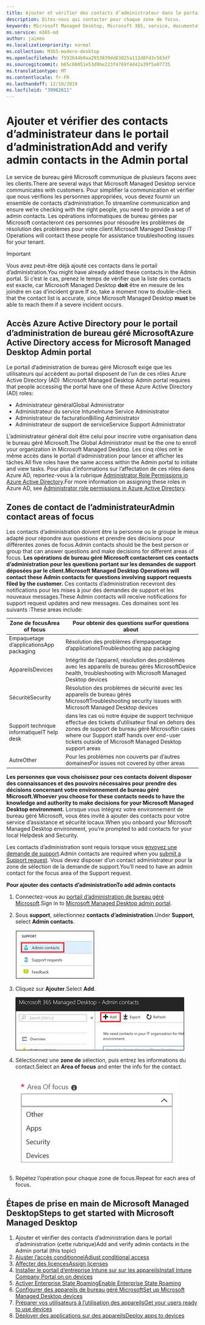 ```yaml
---
title: Ajouter et vérifier des contacts d’administrateur dans le portail d’administration
description: Dites-nous qui contacter pour chaque zone de focus.
keywords: Microsoft Managed Desktop, Microsoft 365, service, documentation
ms.service: m365-md
author: jaimeo
ms.localizationpriority: normal
ms.collection: M365-modern-desktop
ms.openlocfilehash: f592644b0aa2853839dd83025a112d0fd3c563df
ms.sourcegitcommit: b65c80051e53d9be223f4769f4d42a39f5a07735
ms.translationtype: MT
ms.contentlocale: fr-FR
ms.lasthandoff: 12/10/2019
ms.locfileid: "39962611"
---
```

# <a name="add-and-verify-admin-contacts-in-the-admin-portal"></a><span data-ttu-id="ed57e-104">Ajouter et vérifier des contacts d’administrateur dans le portail d’administration</span><span class="sxs-lookup"><span data-stu-id="ed57e-104">Add and verify admin contacts in the Admin portal</span></span>

<span data-ttu-id="ed57e-105">Le service de bureau géré Microsoft communique de plusieurs façons avec les clients.</span><span class="sxs-lookup"><span data-stu-id="ed57e-105">There are several ways that Microsoft Managed Desktop service communicates with customers.</span></span> <span data-ttu-id="ed57e-106">Pour simplifier la communication et vérifier que nous vérifions les personnes appropriées, vous devez fournir un ensemble de contacts d’administration.</span><span class="sxs-lookup"><span data-stu-id="ed57e-106">To streamline communication and ensure we’re checking with the right people, you need to provide a set of admin contacts.</span></span> <span data-ttu-id="ed57e-107">Les opérations informatiques de bureau gérées par Microsoft contacteront ces personnes pour résoudre les problèmes de résolution des problèmes pour votre client.</span><span class="sxs-lookup"><span data-stu-id="ed57e-107">Microsoft Managed Desktop IT Operations will contact these people for assistance troubleshooting issues for your tenant.</span></span>

> [!IMPORTANT]
> <span data-ttu-id="ed57e-108">Vous avez peut-être déjà ajouté ces contacts dans le portail d’administration.</span><span class="sxs-lookup"><span data-stu-id="ed57e-108">You might have already added these contacts in the Admin portal.</span></span> <span data-ttu-id="ed57e-109">Si c’est le cas, prenez le temps de vérifier que la liste des contacts est exacte, car Microsoft Managed Desktop **doit** être en mesure de les joindre en cas d’incident grave.</span><span class="sxs-lookup"><span data-stu-id="ed57e-109">If so, take a moment now to double-check that the contact list is accurate, since Microsoft Managed Desktop **must** be able to reach them if a severe incident occurs.</span></span>

## <a name="azure-active-directory-access-for-microsoft-managed-desktop-admin-portal"></a><span data-ttu-id="ed57e-110">Accès Azure Active Directory pour le portail d’administration de bureau géré Microsoft</span><span class="sxs-lookup"><span data-stu-id="ed57e-110">Azure Active Directory access for Microsoft Managed Desktop Admin portal</span></span>

<span data-ttu-id="ed57e-111">Le portail d’administration de bureau géré Microsoft exige que les utilisateurs qui accèdent au portail disposent de l’un de ces rôles Azure Active Directory (AD) :</span><span class="sxs-lookup"><span data-stu-id="ed57e-111">Microsoft Managed Desktop Admin portal requires that people accessing the portal have one of these Azure Active Directory (AD) roles:</span></span>
- <span data-ttu-id="ed57e-112">Administrateur général</span><span class="sxs-lookup"><span data-stu-id="ed57e-112">Global Administrator</span></span>
- <span data-ttu-id="ed57e-113">Administrateur du service Intune</span><span class="sxs-lookup"><span data-stu-id="ed57e-113">Intune Service Administrator</span></span>
- <span data-ttu-id="ed57e-114">Administrateur de facturation</span><span class="sxs-lookup"><span data-stu-id="ed57e-114">Billing Administrator</span></span>
- <span data-ttu-id="ed57e-115">Administrateur de support de service</span><span class="sxs-lookup"><span data-stu-id="ed57e-115">Service Support Administrator</span></span>

<span data-ttu-id="ed57e-116">L’administrateur général doit être celui pour inscrire votre organisation dans le bureau géré Microsoft.</span><span class="sxs-lookup"><span data-stu-id="ed57e-116">The Global Administrator must be the one to enroll your organization in Microsoft Managed Desktop.</span></span> <span data-ttu-id="ed57e-117">Les cinq rôles ont le même accès dans le portail d’administration pour lancer et afficher les tâches.</span><span class="sxs-lookup"><span data-stu-id="ed57e-117">All five roles have the same access within the Admin portal to initiate and view tasks.</span></span> <span data-ttu-id="ed57e-118">Pour plus d’informations sur l’affectation de ces rôles dans Azure AD, reportez-vous à la rubrique [Administrator Role Permissions in Azure Active Directory](https://docs.microsoft.com/azure/active-directory/users-groups-roles/directory-assign-admin-roles).</span><span class="sxs-lookup"><span data-stu-id="ed57e-118">For more information on assigning these roles in Azure AD, see [Administrator role permissions in Azure Active Directory](https://docs.microsoft.com/azure/active-directory/users-groups-roles/directory-assign-admin-roles).</span></span> 

## <a name="admin-contact-areas-of-focus"></a><span data-ttu-id="ed57e-119">Zones de contact de l’administrateur</span><span class="sxs-lookup"><span data-stu-id="ed57e-119">Admin contact areas of focus</span></span>

<span data-ttu-id="ed57e-120">Les contacts d’administration doivent être la personne ou le groupe le mieux adapté pour répondre aux questions et prendre des décisions pour différentes zones de focus.</span><span class="sxs-lookup"><span data-stu-id="ed57e-120">Admin contacts should be the best person or group that can answer questions and make decisions for different areas of focus.</span></span> <span data-ttu-id="ed57e-121">**Les opérations de bureau géré Microsoft contacteront ces contacts d’administration pour les questions portant sur les demandes de support déposées par le client.**</span><span class="sxs-lookup"><span data-stu-id="ed57e-121">**Microsoft Managed Desktop Operations will contact these Admin contacts for questions involving support requests filed by the customer.**</span></span> <span data-ttu-id="ed57e-122">Ces contacts d’administration recevront des notifications pour les mises à jour des demandes de support et les nouveaux messages.</span><span class="sxs-lookup"><span data-stu-id="ed57e-122">These Admin contacts will receive notifications for support request updates and new messages.</span></span> <span data-ttu-id="ed57e-123">Ces domaines sont les suivants :</span><span class="sxs-lookup"><span data-stu-id="ed57e-123">These areas include:</span></span>

<span data-ttu-id="ed57e-124">Zone de focus</span><span class="sxs-lookup"><span data-stu-id="ed57e-124">Area of focus</span></span> | <span data-ttu-id="ed57e-125">Pour obtenir des questions sur</span><span class="sxs-lookup"><span data-stu-id="ed57e-125">For questions about</span></span>
--- | ---
<span data-ttu-id="ed57e-126">Empaquetage d’applications</span><span class="sxs-lookup"><span data-stu-id="ed57e-126">App packaging</span></span> | <span data-ttu-id="ed57e-127">Résolution des problèmes d’empaquetage d’applications</span><span class="sxs-lookup"><span data-stu-id="ed57e-127">Troubleshooting app packaging</span></span>
<span data-ttu-id="ed57e-128">Appareils</span><span class="sxs-lookup"><span data-stu-id="ed57e-128">Devices</span></span> | <span data-ttu-id="ed57e-129">Intégrité de l’appareil, résolution des problèmes avec les appareils de bureau gérés Microsoft</span><span class="sxs-lookup"><span data-stu-id="ed57e-129">Device health, troubleshooting with Microsoft Managed Desktop devices</span></span>
<span data-ttu-id="ed57e-130">Sécurité</span><span class="sxs-lookup"><span data-stu-id="ed57e-130">Security</span></span> | <span data-ttu-id="ed57e-131">Résolution des problèmes de sécurité avec les appareils de bureau gérés Microsoft</span><span class="sxs-lookup"><span data-stu-id="ed57e-131">Troubleshooting security issues with Microsoft Managed Desktop devices</span></span>
<span data-ttu-id="ed57e-132">Support technique informatique</span><span class="sxs-lookup"><span data-stu-id="ed57e-132">IT help desk</span></span> | <span data-ttu-id="ed57e-133">dans les cas où notre équipe de support technique effectue des tickets d’utilisateur final en dehors des zones de support de bureau géré Microsoft</span><span class="sxs-lookup"><span data-stu-id="ed57e-133">in cases where our Support staff hands over end-user tickets outside of Microsoft Managed Desktop support areas</span></span> 
<span data-ttu-id="ed57e-134">Autre</span><span class="sxs-lookup"><span data-stu-id="ed57e-134">Other</span></span> | <span data-ttu-id="ed57e-135">Pour les problèmes non couverts par d’autres domaines</span><span class="sxs-lookup"><span data-stu-id="ed57e-135">For issues not covered by other areas</span></span>

<span data-ttu-id="ed57e-136">**Les personnes que vous choisissez pour ces contacts doivent disposer des connaissances et des pouvoirs nécessaires pour prendre des décisions concernant votre environnement de bureau géré Microsoft.**</span><span class="sxs-lookup"><span data-stu-id="ed57e-136">**Whoever you choose for these contacts needs to have the knowledge and authority to make decisions for your Microsoft Managed Desktop environment.**</span></span> <span data-ttu-id="ed57e-137">Lorsque vous intégrez votre environnement de bureau géré Microsoft, vous êtes invité à ajouter des contacts pour votre service d’assistance et sécurité locaux.</span><span class="sxs-lookup"><span data-stu-id="ed57e-137">When you onboard your Microsoft Managed Desktop environment, you’re prompted to add contacts for your local Helpdesk and Security.</span></span> 

<span data-ttu-id="ed57e-138">Les contacts d’administration sont requis lorsque vous [envoyez une demande de support](../working-with-managed-desktop/support.md).</span><span class="sxs-lookup"><span data-stu-id="ed57e-138">Admin contacts are required when you [submit a Support request](../working-with-managed-desktop/support.md).</span></span> <span data-ttu-id="ed57e-139">Vous devez disposer d’un contact administrateur pour la zone de sélection de la demande de support.</span><span class="sxs-lookup"><span data-stu-id="ed57e-139">You’ll need to have an admin contact for the focus area of the Support request.</span></span> 

<span data-ttu-id="ed57e-140">**Pour ajouter des contacts d’administration**</span><span class="sxs-lookup"><span data-stu-id="ed57e-140">**To add admin contacts**</span></span>

1.  <span data-ttu-id="ed57e-141">Connectez-vous au [portail d’administration de bureau géré Microsoft](https://aka.ms/mwaasportal).</span><span class="sxs-lookup"><span data-stu-id="ed57e-141">Sign in to [Microsoft Managed Desktop admin portal](https://aka.ms/mwaasportal).</span></span> 

2.  <span data-ttu-id="ed57e-142">Sous **support**, sélectionnez **contacts d’administration**.</span><span class="sxs-lookup"><span data-stu-id="ed57e-142">Under **Support**, select **Admin contacts**.</span></span> 

    ![Menu support, contacts administrateur dans la partie supérieure sélectionnée](images/admincontacts.png)

3. <span data-ttu-id="ed57e-144">Cliquez sur **Ajouter**.</span><span class="sxs-lookup"><span data-stu-id="ed57e-144">Select **Add**.</span></span>

    ![Portail d’administration, bouton Ajouter, à gauche de l’option Exporter et actualiser](images/adminadd.png)

4.  <span data-ttu-id="ed57e-146">Sélectionnez une **zone de** sélection, puis entrez les informations du contact.</span><span class="sxs-lookup"><span data-stu-id="ed57e-146">Select an **Area of focus** and enter the info for the contact.</span></span> 

    ![Liste des domaines ciblés, tels que les autres, les applications et la sécurité](images/areaoffocus.png)

5. <span data-ttu-id="ed57e-148">Répétez l’opération pour chaque zone de focus.</span><span class="sxs-lookup"><span data-stu-id="ed57e-148">Repeat for each area of focus.</span></span> 

## <a name="steps-to-get-started-with-microsoft-managed-desktop"></a><span data-ttu-id="ed57e-149">Étapes de prise en main de Microsoft Managed Desktop</span><span class="sxs-lookup"><span data-stu-id="ed57e-149">Steps to get started with Microsoft Managed Desktop</span></span>

1. <span data-ttu-id="ed57e-150">Ajouter et vérifier des contacts d’administration dans le portail d’administration (cette rubrique)</span><span class="sxs-lookup"><span data-stu-id="ed57e-150">Add and verify admin contacts in the Admin portal (this topic)</span></span>
2. [<span data-ttu-id="ed57e-151">Ajuster l’accès conditionnel</span><span class="sxs-lookup"><span data-stu-id="ed57e-151">Adjust conditional access</span></span>](conditional-access.md)
3. [<span data-ttu-id="ed57e-152">Affecter des licences</span><span class="sxs-lookup"><span data-stu-id="ed57e-152">Assign licenses</span></span>](assign-licenses.md)
4. [<span data-ttu-id="ed57e-153">Installer le portail d’entreprise Intune sur sur les appareils</span><span class="sxs-lookup"><span data-stu-id="ed57e-153">Install Intune Company Portal on on devices</span></span>](company-portal.md)
5. [<span data-ttu-id="ed57e-154">Activer Enterprise State Roaming</span><span class="sxs-lookup"><span data-stu-id="ed57e-154">Enable Enterprise State Roaming</span></span>](enterprise-state-roaming.md)
6. [<span data-ttu-id="ed57e-155">Configurer des appareils de bureau géré Microsoft</span><span class="sxs-lookup"><span data-stu-id="ed57e-155">Set up Microsoft Managed Desktop devices</span></span>](set-up-devices.md)
7. [<span data-ttu-id="ed57e-156">Préparer vos utilisateurs à l’utilisation des appareils</span><span class="sxs-lookup"><span data-stu-id="ed57e-156">Get your users ready to use devices</span></span>](get-started-devices.md)
8. [<span data-ttu-id="ed57e-157">Déployer des applications sur des appareils</span><span class="sxs-lookup"><span data-stu-id="ed57e-157">Deploy apps to devices</span></span>](deploy-apps.md)